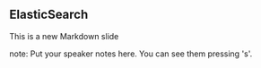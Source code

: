 ##  ElasticSearch

This is a new Markdown slide

note:
    Put your speaker notes here.
    You can see them pressing 's'.
